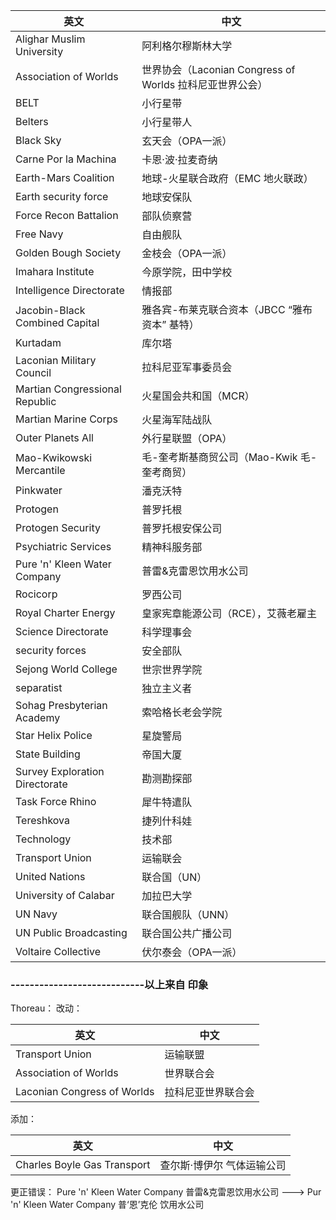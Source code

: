 | 英文                           | 中文                                                     |
| ------------------------------ | -------------------------------------------------------- |
| Alighar Muslim University      | 阿利格尔穆斯林大学                                       |
| Association of Worlds          | 世界协会（Laconian Congress of Worlds 拉科尼亚世界公会） |
| BELT                           | 小行星带                                                 |
| Belters                        | 小行星带人                                               |
| Black Sky                      | 玄天会（OPA一派）                                        |
| Carne Por la Machina           | 卡恩·波·拉麦奇纳                                         |
| Earth-Mars Coalition           | 地球-火星联合政府（EMC 地火联政）                        |
| Earth security force           | 地球安保队                                               |
| Force Recon Battalion          | 部队侦察营                                               |
| Free Navy                      | 自由舰队                                                 |
| Golden Bough Society           | 金枝会（OPA一派）                                        |
| Imahara Institute              | 今原学院，田中学校                                       |
| Intelligence Directorate       | 情报部                                                   |
| Jacobin-Black Combined Capital | 雅各宾-布莱克联合资本（JBCC “雅布资本” 基特）            |
| Kurtadam                       | 库尔塔                                                   |
| Laconian Military Council      | 拉科尼亚军事委员会                                       |
| Martian Congressional Republic | 火星国会共和国（MCR）                                    |
| Martian Marine Corps           | 火星海军陆战队                                           |
| Outer Planets All              | 外行星联盟（OPA）                                        |
| Mao-Kwikowski Mercantile       | 毛-奎考斯基商贸公司（Mao-Kwik 毛-奎考商贸）              |
| Pinkwater                      | 潘克沃特                                                 |
| Protogen                       | 普罗托根                                                 |
| Protogen Security              | 普罗托根安保公司                                         |
| Psychiatric Services           | 精神科服务部                                             |
| Pure 'n' Kleen Water Company   | 普雷&克雷恩饮用水公司                                    |
| Rocicorp                       | 罗西公司                                                 |
| Royal Charter Energy           | 皇家宪章能源公司（RCE），艾薇老雇主                      |
| Science Directorate            | 科学理事会                                               |
| security forces                | 安全部队                                                 |
| Sejong World College           | 世宗世界学院                                             |
| separatist                     | 独立主义者                                               |
| Sohag Presbyterian Academy     | 索哈格长老会学院                                         |
| Star Helix Police              | 星旋警局                                                 |
| State Building                 | 帝国大厦                                                 |
| Survey Exploration Directorate | 勘测勘探部                                               |
| Task Force Rhino               | 犀牛特遣队                                               |
| Tereshkova                     | 捷列什科娃                                               |
| Technology                     | 技术部                                                   |
| Transport Union                | 运输联会                                                 |
| United Nations                 | 联合国（UN）                                             |
| University of Calabar          | 加拉巴大学                                               |
| UN Navy                        | 联合国舰队（UNN）                                        |
| UN Public Broadcasting         | 联合国公共广播公司                                       |
| Voltaire Collective            | 伏尔泰会（OPA一派）                                      |

### ----------------------------以上来自 印象

Thoreau：
改动：

| 英文                           | 中文                                              |
|----------------------------------|------------------------------------------------------|
| Transport Union                  | 运输联盟                                              |
| Association of Worlds            | 世界联合会                                            |
| Laconian Congress of Worlds      | 拉科尼亚世界联合会                                    |

添加：

| 英文                        | 中文                       |
| --------------------------- | -------------------------- |
| Charles Boyle Gas Transport | 查尔斯·博伊尔 气体运输公司 |

更正错误：
Pure 'n' Kleen Water Company  普雷&克雷恩饮用水公司 ---> Pur 'n' Kleen Water Company 普‘恩’克伦 饮用水公司